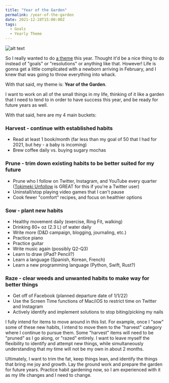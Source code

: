 ```yaml
---
title: "Year of the Garden"
permalink: /year-of-the-garden
date: 2021-12-28T15:00:00Z
tags: 
  - Goals
  - Yearly Theme
---
```


![alt text][headerImg]

So I really wanted to do [a theme](https://www.themesystem.com/) this year. Thought it'd be a nice thing to do instead of "goals" or "resolutions" or anything like that. However! Life is gonna get a little complicated with a newborn arriving in February, and I knew that was going to throw everything into whack.

With that said, my theme is: **Year of the Garden**.

I want to work on all of the small things in my life, thinking of it like a garden that I need to tend to in order to have success this year, and be ready for future years as well.

With that said, here are my 4 main buckets:

### Harvest - continue with established habits

- Read at least 1 book/month (far less than my goal of 50 that I had for 2021, but hey - a baby is incoming)
- Brew coffee daily vs. buying sugary mochas

### Prune - trim down existing habits to be better suited for my future

- Prune who I follow on Twitter, Instagram, and YouTube every quarter ([Tokimeki Unfollow](https://tokimeki-unfollow.glitch.me) is GREAT for this if you're a Twitter user)
- Uninstall/stop playing video games that I can't pause
- Cook fewer "comfort" recipes, and focus on healthier options

### Sow - plant new habits

- Healthy movement daily (exercise, Ring Fit, walking)
- Drinking 80+ oz (2.3 L) of water daily
- Write more (D&D campaign, blogging, journaling, etc.)
- Practice piano
- Practice guitar
- Write music again (possibly Q2-Q3)
- Learn to draw (iPad? Pencil?)
- Learn a language (Spanish, Korean, French)
- Learn a new programming language (Python, Swift, Rust?)

### Raze - clear weeds and unwanted habits to make way for better things

- Get off of Facebook (planned departure date of 1/1/22)
- Use the Screen Time functions of Mac/iOS to restrict time on Twitter and Instagram
- Actively identify and implement solutions to stop biting/picking my nails

I fully intend for items to move around in this list. For example, once I "sow" some of these new habits, I intend to move them to the "harvest" category where I continue to pursue them. Some "harvest" items will need to be "pruned" as I go along, or "razed" entirely. I want to leave myself the flexibility to identify and attempt new things, while simultaneously understanding that my time will not be my own in about 2 months.

Ultimately, I want to trim the fat, keep things lean, and identify the things that bring me joy and growth. Lay the ground work and prepare the garden for future years. Practice habit gardening now, so I am experienced with it as my life changes and I need to change.

[headerImg]: https://images.squarespace-cdn.com/content/v1/555dd767e4b0c1834b5b6595/1580185618952-77GY5JMT4XS8QGC4OXFL/IMG_6150.png